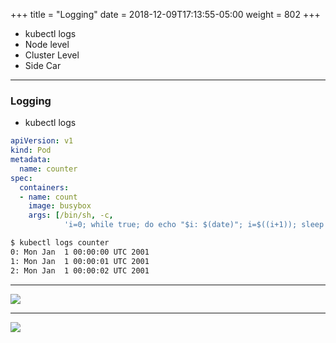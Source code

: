 +++
title = "Logging"
date = 2018-12-09T17:13:55-05:00
weight = 802
+++

* kubectl logs
* Node level
* Cluster Level
* Side Car

---

### Logging

* kubectl logs

```yaml
apiVersion: v1
kind: Pod
metadata:
  name: counter
spec:
  containers:
  - name: count
    image: busybox
    args: [/bin/sh, -c,
            'i=0; while true; do echo "$i: $(date)"; i=$((i+1)); sleep 1; done']
```

```bash
$ kubectl logs counter
0: Mon Jan  1 00:00:00 UTC 2001
1: Mon Jan  1 00:00:01 UTC 2001
2: Mon Jan  1 00:00:02 UTC 2001
```

---


![](/louk8cnc-intro-k8s/images/kubernetes/logging-with-node-agent.png)
 
---

![](/louk8cnc-intro-k8s/images/kubernetes/logging-with-streaming-sidecar.png)
